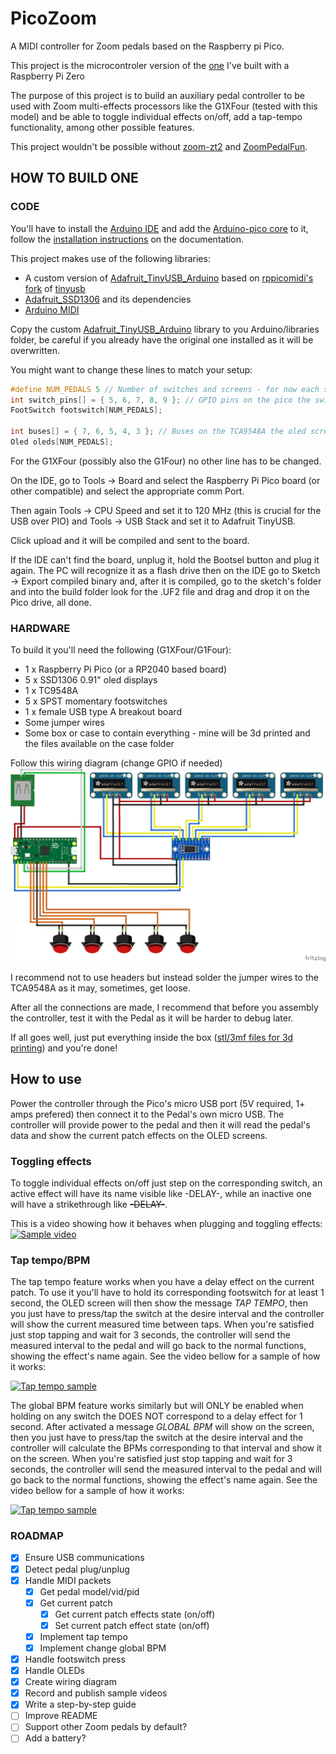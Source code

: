 # PicoZoom
A MIDI controller for Zoom pedals based on the Raspberry pi Pico.
 
This project is the microcontroler version of the [one](https://github.com/Colatino/ZeroPedal) I've built with a Raspberry Pi Zero

The purpose of this project is to build an auxiliary pedal controller to be used with Zoom multi-effects processors like the G1XFour (tested with this model) and be able to toggle individual effects on/off, add a tap-tempo functionality, among other possible features.

This project wouldn't be possible without [zoom-zt2](https://github.com/mungewell/zoom-zt2) and [ZoomPedalFun](https://github.com/shooking/ZoomPedalFun).

## HOW TO BUILD ONE

### CODE
You'll have to install the [Arduino IDE](https://www.arduino.cc/en/software) and add the [Arduino-pico core](https://github.com/earlephilhower/arduino-pico) to it, follow the [installation instructions](https://arduino-pico.readthedocs.io/en/latest/install.html) on the documentation.

This project makes use of the following libraries:
- A custom version of [Adafruit_TinyUSB_Arduino](https://github.com/adafruit/Adafruit_TinyUSB_Arduino) based on [rppicomidi's fork](https://github.com/rppicomidi/tinyusb/tree/pio-midihost) of [tinyusb](https://github.com/hathach/tinyusb)
- [Adafruit_SSD1306](https://github.com/adafruit/Adafruit_SSD1306) and its dependencies
- [Arduino MIDI](https://github.com/FortySevenEffects/arduino_midi_library)

Copy the custom [Adafruit_TinyUSB_Arduino](https://github.com/Colatino/PicoZoom/tree/main/lib/Adafruit_TinyUSB_Library) library to you Arduino/libraries folder, be careful if you already have the original one installed as it will be overwritten.

You might want to change these lines to match your setup:
```cpp
#define NUM_PEDALS 5 // Number of switches and screens - for now each switch has to be linked to an oled screen
int switch_pins[] = { 5, 6, 7, 8, 9 }; // GPIO pins on the pico the switches are attached to 
FootSwitch footswitch[NUM_PEDALS];

int buses[] = { 7, 6, 5, 4, 3 }; // Buses on the TCA9548A the oled screens are attached to
Oled oleds[NUM_PEDALS];
```

For the G1XFour (possibly also the G1Four) no other line has to be changed.

On the IDE, go to Tools -> Board and select the Raspberry Pi Pico board (or other compatible) and select the appropriate comm Port. 

Then again Tools -> CPU Speed and set it to 120 MHz (this is crucial for the USB over PIO) and Tools -> USB Stack and set it to Adafruit TinyUSB.

Click upload and it will be compiled and sent to the board. 

If the IDE can't find the board, unplug it, hold the Bootsel button and plug it again. The PC will recognize it as a flash drive then on the IDE go to Sketch -> Export compiled binary and, after it is compiled, go to the sketch's folder and into the build folder look for the .UF2 file and drag and drop it on the Pico drive, all done.

### HARDWARE

To build it you'll need the following (G1XFour/G1Four):
- 1 x Raspberry Pi Pico (or a RP2040 based board)
- 5 x SSD1306 0.91" oled displays
- 1 x TC9548A
- 5 x SPST momentary footswitches
- 1 x female USB type A breakout board
- Some jumper wires
- Some box or case to contain everything - mine will be 3d printed and the files available on the case folder

Follow this wiring diagram (change GPIO if needed)
![image](https://github.com/Colatino/PicoZoom/blob/main/Fritzing/wiring.png)

I recommend not to use headers but instead solder the jumper wires to the TCA9548A as it may, sometimes, get loose.

After all the connections are made, I recommend that before you assembly the controller, test it with the Pedal as it will be harder to debug later.

If all goes well, just put everything inside the box ([stl/3mf files for 3d printing](https://github.com/Colatino/PicoZoom/tree/main/Case)) and you're done!

## How to use

Power the controller through the Pico's micro USB port (5V required, 1+ amps prefered) then connect it to the Pedal's own micro USB. The controller will provide power to the pedal and then it will read the pedal's data and show the current patch effects on the OLED screens. 

### Toggling effects

To toggle individual effects on/off just step on the corresponding switch, an active effect will have its name visible like -DELAY-, while an inactive one will have a strikethrough like ~~-DELAY-~~.

This is a video showing how it behaves when plugging and toggling effects:
[![Sample video](https://img.youtube.com/vi/8XPy8AvLA0o/maxresdefault.jpg)](https://www.youtube.com/watch?v=8XPy8AvLA0o)

### Tap tempo/BPM

The tap tempo feature works when you have a delay effect on the current patch. 
To use it you'll have to hold its corresponding footswitch for at least 1 second, the OLED screen will then show the message *TAP TEMPO*, then you just have to press/tap the switch at the desire interval and the controller will show the current measured time between taps. When you're satisfied just stop tapping and wait for 3 seconds, the controller will send the measured interval to the pedal and will go back to the normal functions, showing the effect's name again. See the video bellow for a sample of how it works:

[![Tap tempo sample](https://img.youtube.com/vi/NjomxG56lNE/maxresdefault.jpg)](https://youtu.be/NjomxG56lNE)


The global BPM feature works similarly but will ONLY be enabled when holding on any switch the DOES NOT correspond to a delay effect for 1 second. After activated a message *GLOBAL BPM* will show on the screen, then you just have to press/tap the switch at the desire interval and the controller will calculate the BPMs corresponding to that interval and show it on the screen. When you're satisfied just stop tapping and wait for 3 seconds, the controller will send the measured interval to the pedal and will go back to the normal functions, showing the effect's name again. See the video bellow for a sample of how it works:

[![Tap tempo sample](https://img.youtube.com/vi/VsWXhOvHJVc/maxresdefault.jpg)](https://youtu.be/VsWXhOvHJVc)

### ROADMAP
- [x] Ensure USB communications
- [x] Detect pedal plug/unplug
- [x] Handle MIDI packets
  - [x] Get pedal model/vid/pid
  - [x] Get current patch
    - [x] Get current patch effects state (on/off)
    - [x] Set current patch effect state (on/off)    
  - [x] Implement tap tempo
  - [x] Implement change global BPM
- [x] Handle footswitch press
- [x] Handle OLEDs
- [x] Create wiring diagram
- [x] Record and publish sample videos
- [x] Write a step-by-step guide
- [ ] Improve README
- [ ] Support other Zoom pedals by default?
- [ ] Add a battery?
